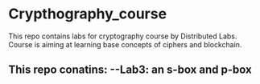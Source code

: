 # Crypthography_course
This repo contains labs for cryptography course by Distributed Labs. Course is aiming at learning base concepts of ciphers and blockchain.

This repo conatins:
--Lab3: an s-box and p-box
--
